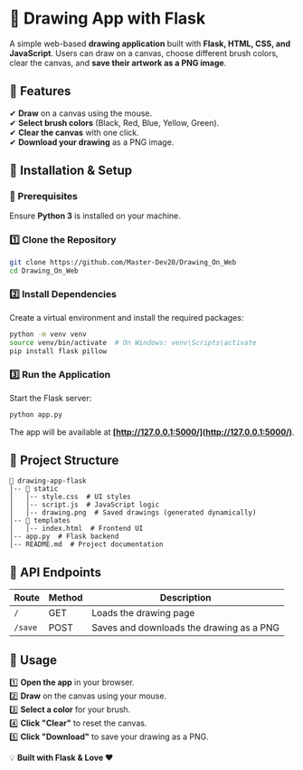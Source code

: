 # 🎨 Drawing App with Flask  

A simple web-based **drawing application** built with **Flask, HTML, CSS, and JavaScript**. Users can draw on a canvas, choose different brush colors, clear the canvas, and **save their artwork as a PNG image**.  

## 📌 Features  
✔ **Draw** on a canvas using the mouse.  
✔ **Select brush colors** (Black, Red, Blue, Yellow, Green).  
✔ **Clear the canvas** with one click.  
✔ **Download your drawing** as a PNG image.  

## 🚀 Installation & Setup  

### 📌 Prerequisites  
Ensure **Python 3** is installed on your machine.  

### 1️⃣ Clone the Repository  
```bash
git clone https://github.com/Master-Dev20/Drawing_On_Web 
cd Drawing_On_Web  
```  

### 2️⃣ Install Dependencies  
Create a virtual environment and install the required packages:  
```bash
python -m venv venv  
source venv/bin/activate  # On Windows: venv\Scripts\activate  
pip install flask pillow  
```  

### 3️⃣ Run the Application  
Start the Flask server:  
```bash
python app.py  
```  
The app will be available at **[http://127.0.0.1:5000/](http://127.0.0.1:5000/)**.  

## 📁 Project Structure  
```
📂 drawing-app-flask  
│-- 📂 static  
│   │-- style.css  # UI styles  
│   │-- script.js  # JavaScript logic  
│   │-- drawing.png  # Saved drawings (generated dynamically)  
│-- 📂 templates  
│   │-- index.html  # Frontend UI  
│-- app.py  # Flask backend  
│-- README.md  # Project documentation  
```  

## 🔗 API Endpoints  
| Route  | Method | Description |  
|--------|--------|-------------|  
| `/`    | GET    | Loads the drawing page |  
| `/save` | POST   | Saves and downloads the drawing as a PNG |  

## 🎨 Usage  
1️⃣ **Open the app** in your browser.  
2️⃣ **Draw** on the canvas using your mouse.  
3️⃣ **Select a color** for your brush.  
4️⃣ **Click "Clear"** to reset the canvas.  
5️⃣ **Click "Download"** to save your drawing as a PNG.  

💡 **Built with Flask & Love ❤️**  
